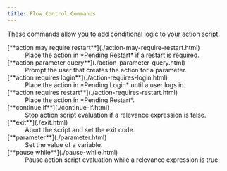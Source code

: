 ```yaml
---
title: Flow Control Commands
---
```


These commands allow you to add conditional logic to your action script.

<dl>

  <dt>[**action may require restart**](./action-may-require-restart.html)</dt>
  <dd>Place the action in *Pending Restart* if a restart is required.</dd>

  <dt>[**action parameter query**](./action-parameter-query.html)</dt>
  <dd>Prompt the user that creates the action for a parameter.</dd>

  <dt>[**action requires login**](./action-requires-login.html)</dt>
  <dd>Place the action in *Pending Login* until a user logs in.</dd>

  <dt>[**action requires restart**](./action-requires-restart.html)</dt>
  <dd>Place the action in *Pending Restart*.</dd>

  <dt>[**continue if**](./continue-if.html)</dt>
  <dd>Stop action script evaluation if a relevance expression is false.</dd>

  <dt>[**exit**](./exit.html)</dt>
  <dd>Abort the script and set the exit code.</dd>

  <dt>[**parameter**](./parameter.html)</dt>
  <dd>Set the value of a variable.</dd>

  <dt>[**pause while**](./pause-while.html)</dt>
  <dd>Pause action script evaluation while a relevance expression is true.</dd>

</dl>
